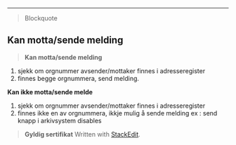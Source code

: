 ----------

> Blockquote
> 

**Kan motta/sende melding**
------------

> **Kan motta/sende melding**
> 
 1. sjekk om orgnummer avsender/mottaker finnes i adresseregister
 2. finnes begge orgnummera, send melding. 

**Kan ikke motta/sende melde**
 1. sjekk om orgnummer avsender/mottaker finnes i adresseregister
 2. finnes ikke en av orgnummera, ikkje mulig å sende melding ex : send knapp i arkivsystem disables

> **Gyldig sertifikat**
> Written with [StackEdit](https://stackedit.io/).